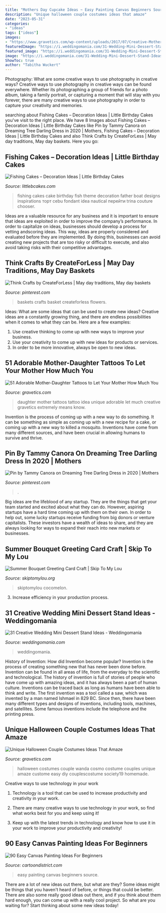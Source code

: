 ```yaml
---
title: "Mothers Day Cupcake Ideas ~ Easy Painting Canvas Beginners Source"
description: "Unique halloween couple costumes ideas that amaze"
date: "2023-05-31"
categories:
- "ideas"
tags: ["ideas"]
images:
- "https://www.gravetics.com/wp-content/uploads/2017/07/Creative-Mother-Daughter-Tattoo-Idea.jpg"
featuredImage: "https://i.weddingomania.com/31-Wedding-Mini-Dessert-Stand-Ideas12.jpg"
featured_image: "https://i.weddingomania.com/31-Wedding-Mini-Dessert-Stand-Ideas12.jpg"
image: "https://i.weddingomania.com/31-Wedding-Mini-Dessert-Stand-Ideas12.jpg"
ShowToc: true
author: "Tabitha Wuckert"
---
```



Photography: What are some creative ways to use photography in creative ways?
Creative ways to use photography in creative ways can be found everywhere. Whether its photographing a group of friends for a photo album, taking a family portrait, or capturing a moment that will stay with you forever, there are many creative ways to use photography in order to capture your creativity and memories.

	

		
searching about Fishing Cakes – Decoration Ideas | Little Birthday Cakes you've visit to the right place. We have 8 Images about Fishing Cakes – Decoration Ideas | Little Birthday Cakes like Pin by Tammy Canora on Dreaming Tree Darling Dress in 2020 | Mothers, Fishing Cakes – Decoration Ideas | Little Birthday Cakes and also Think Crafts by CreateForLess | May day traditions, May day baskets. Here you go:
		
    
## Fishing Cakes – Decoration Ideas | Little Birthday Cakes

<img loading=lazy src="http://www.littlebcakes.com/wp-content/uploads/2014/01/Fishing-Cakes-Images.jpg" onerror="this.onerror=null;this.src='https://tse3.mm.bing.net/th?id=OIP.PT8mZGQT0QsOmBA6coadawHaJ4&amp;pid=15.1';" alt="Fishing Cakes – Decoration Ideas | Little Birthday Cakes">

_Source: littlebcakes.com_

>fishing cakes cake birthday fish theme decoration father boat designs inspirations торт cebu fondant idea nautical перейти trina couture chooser. 

	

Ideas are a valuable resource for any business and it is important to ensure that ideas are exploited in order to improve the company’s performance. In order to capitalize on ideas, businesses should develop a process for vetting andscoring ideas. This way, ideas are properly considered and evaluated before they are implemented. By doing this, businesses can avoid creating new projects that are too risky or difficult to execute, and also avoid taking risks with their competitive advantages.

    
## Think Crafts By CreateForLess | May Day Traditions, May Day Baskets

<img loading=lazy src="https://i.pinimg.com/736x/55/04/1f/55041f43c19e01f7af13c6a9e9cc3a96--may-day-baskets-for-kids-beltane.jpg" onerror="this.onerror=null;this.src='https://tse2.mm.bing.net/th?id=OIP.Ub_UvK60xCa_mi22FvYh7wHaLJ&amp;pid=15.1';" alt="Think Crafts by CreateForLess | May day traditions, May day baskets">

_Source: pinterest.com_

>baskets crafts basket createforless flowers. 

	

Ideas: What are some ideas that can be used to create new ideas?
Creative ideas are a constantly growing thing, and there are endless possibilities when it comes to what they can be. Here are a few examples:
1. Use creative thinking to come up with new ways to improve your business.
2. Use your creativity to come up with new ideas for products or services.
3. In order to be more innovative, always be open to new ideas.

    
## 51 Adorable Mother-Daughter Tattoos To Let Your Mother How Much You

<img loading=lazy src="https://www.gravetics.com/wp-content/uploads/2017/07/Creative-Mother-Daughter-Tattoo-Idea.jpg" onerror="this.onerror=null;this.src='https://tse1.mm.bing.net/th?id=OIP.DvA5oJYI4j1Ve3CSZ2q1dwHaHa&amp;pid=15.1';" alt="51 Adorable Mother-Daughter Tattoos to Let Your Mother How Much You">

_Source: gravetics.com_

>daughter mother tattoos tattoo idea unique adorable let much creative gravetics extremely means know. 

	

Invention is the process of coming up with a new way to do something. It can be something as simple as coming up with a new recipe for a cake, or coming up with a new way to killed a mosquito. Inventions have come from many different sources, and have been crucial in allowing humans to survive and thrive.

    
## Pin By Tammy Canora On Dreaming Tree Darling Dress In 2020 | Mothers

<img loading=lazy src="https://i.pinimg.com/736x/e3/ae/a3/e3aea3a2b43f135e2a2260d0e2f52d11.jpg" onerror="this.onerror=null;this.src='https://tse3.mm.bing.net/th?id=OIP.9g_SxSbEYC0iRgnto5pVNwHaPO&amp;pid=15.1';" alt="Pin by Tammy Canora on Dreaming Tree Darling Dress in 2020 | Mothers">

_Source: pinterest.com_

>. 

	

Big ideas are the lifeblood of any startup. They are the things that get your team started and excited about what they can do. However, aspiring startups have a hard time coming up with them on their own. In order to help out, some lucky startups receive funding from big donors or venture capitalists. These investors have a wealth of ideas to share, and they are always looking for ways to expand their reach into new markets or businesses.

    
## Summer Bouquet Greeting Card Craft | Skip To My Lou

<img loading=lazy src="https://www.skiptomylou.org/wp-content/uploads/2014/08/Kids-birthday-card-craft-ideas-1.jpg" onerror="this.onerror=null;this.src='https://tse2.mm.bing.net/th?id=OIP.8zra5fBs8qwBDKjpht9NUQHaJ5&amp;pid=15.1';" alt="Summer Bouquet Greeting Card Craft | Skip To My Lou">

_Source: skiptomylou.org_

>skiptomylou cocomelon. 

	

3. Increase efficiency in your production process.

    
## 31 Creative Wedding Mini Dessert Stand Ideas - Weddingomania

<img loading=lazy src="https://i.weddingomania.com/31-Wedding-Mini-Dessert-Stand-Ideas12.jpg" onerror="this.onerror=null;this.src='https://tse4.mm.bing.net/th?id=OIP.SPUlYHZFIRJgflTp2sl5twAAAA&amp;pid=15.1';" alt="31 Creative Wedding Mini Dessert Stand Ideas - Weddingomania">

_Source: weddingomania.com_

>weddingomania. 

	

History of Invention: How did Invention become popular?
Invention is the process of creating something new that has never been done before. Invention can be found in all areas of life, from the everyday to the scientific and technological. The history of invention is full of stories of people who have come up with amazing ideas, and it has always been a part of human culture. Inventions can be traced back as long as humans have been able to think and write. The first invention was a tool called a saw, which was invented by a man named Ishmael in 829 BC. Since then, there have been many different types and designs of inventions, including tools, machines, and satellites. Some famous inventions include the telephone and the printing press.

    
## Unique Halloween Couple Costumes Ideas That Amaze

<img loading=lazy src="https://www.gravetics.com/wp-content/uploads/2017/07/Cosmo-Wanda.jpg" onerror="this.onerror=null;this.src='https://tse2.mm.bing.net/th?id=OIP.I0h7QvHLszCWIll9e2NvSAHaJ4&amp;pid=15.1';" alt="Unique Halloween Couple Costumes Ideas That Amaze">

_Source: gravetics.com_

>halloween costumes couple wanda cosmo costume couples unique amaze custome easy diy couplescostume society19 homemade. 

	

Creative ways to use technology in your work
1. Technology is a tool that can be used to increase productivity and creativity in your work.
2. There are many creative ways to use technology in your work, so find what works best for you and keep using it!

3. Keep up with the latest trends in technology and know how to use it in your work to improve your productivity and creativity!

    
## 90 Easy Canvas Painting Ideas For Beginners

<img loading=lazy src="http://www.cartoondistrict.com/wp-content/uploads/2017/06/Easy-Canvas-Painting-Ideas-For-Beginners16-1.jpg" onerror="this.onerror=null;this.src='https://tse2.mm.bing.net/th?id=OIP.x74ywo_6lFqgoTmFRqKvLQHaKQ&amp;pid=15.1';" alt="90 Easy Canvas Painting Ideas For Beginners">

_Source: cartoondistrict.com_

>easy painting canvas beginners source. 

	

There are a lot of new ideas out there, but what are they? Some ideas might be things that you haven't heard of before, or things that could be better. There are also some really good ideas out there, and if you think about them hard enough, you can come up with a really cool project. So what are you waiting for? Start thinking about some new ideas today!

